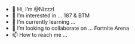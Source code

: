 - 👋 Hi, I’m @Nizzzl
- 👀 I’m interested in ... 187 & BTM
- 🌱 I’m currently learning ...
- 💞️ I’m looking to collaborate on ... Fortnite Arena
- 📫 How to reach me ...

<!---
Nizzzl/Nizzzl is a ✨ special ✨ repository because its `README.md` (this file) appears on your GitHub profile.
You can click the Preview link to take a look at your changes.
--->
